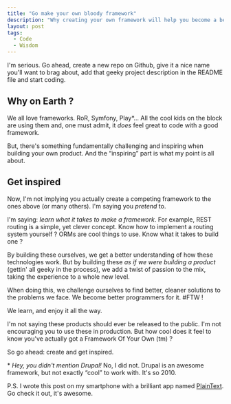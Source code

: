 ```yaml
---
title: "Go make your own bloody framework"
description: "Why creating your own framework will help you become a better programmer."
layout: post
tags:
  - Code
  - Wisdom
---
```


I'm serious. Go ahead, create a new repo on Github, give it a nice name you'll want to brag about, add that geeky project description in the README file and start coding.

## Why on Earth ?

We all love frameworks. RoR, Symfony, Play\*... All the cool kids on the block are using them and, one must admit, it *does* feel great to code with a good framework. 

But, there's something fundamentally challenging and inspiring when building your own product. And the &ldquo;inspiring&rdquo; part is what my point is all about.

## Get inspired

Now, I'm not implying you actually create a competing framework to the ones above (or many others). I'm saying you *pretend* to.

I'm saying: *learn what it takes to make a framework*. For example, REST routing is a simple, yet clever concept. Know how to implement a routing system yourself ? ORMs are cool things to use. Know what it takes to build one ?

By building these ourselves, we get a better understanding of how these technologies work. But by building these *as if we were building a product* (gettin' all geeky in the process), we add a twist of passion to the mix, taking the experience to a whole new level. 

When doing this, we challenge ourselves to find better, cleaner solutions to the problems we face. We become better programmers for it. #FTW !

We learn, and enjoy it all the way. 

I'm not saying these products should ever be released to the public. I'm not encouraging you to use these in production. But how cool does it feel to know you've actually got a Framework Of Your Own (tm) ?

So go ahead: create and get inspired.


\* *Hey, you didn't mention Drupal!* No, I did not. Drupal is an awesome framework, but not exactly &ldquo;cool&rdquo; to work with. It's so 2010.


P.S. I wrote this post on my smartphone with a brilliant app named [PlainText](http://www.hogbaysoftware.com/products/plaintext). Go check it out, it's awesome.
